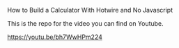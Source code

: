 How to Build a Calculator With Hotwire and No Javascript

This is the repo for the video you can find on Youtube.

https://youtu.be/bh7WwHPm224
